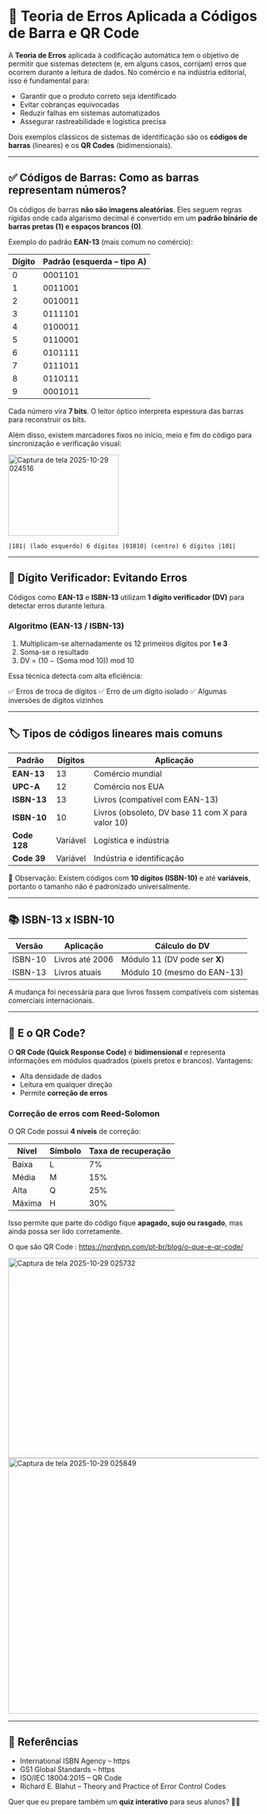 

# 📘 Teoria de Erros Aplicada a Códigos de Barra e QR Code

A **Teoria de Erros** aplicada à codificação automática tem o objetivo de permitir que sistemas detectem (e, em alguns casos, corrijam) erros que ocorrem durante a leitura de dados. No comércio e na indústria editorial, isso é fundamental para:

* Garantir que o produto correto seja identificado
* Evitar cobranças equivocadas
* Reduzir falhas em sistemas automatizados
* Assegurar rastreabilidade e logística precisa

Dois exemplos clássicos de sistemas de identificação são os **códigos de barras** (lineares) e os **QR Codes** (bidimensionais).

---

## ✅ Códigos de Barras: Como as barras representam números?

Os códigos de barras **não são imagens aleatórias**. Eles seguem regras rígidas onde cada algarismo decimal é convertido em um **padrão binário de barras pretas (1) e espaços brancos (0)**.

Exemplo do padrão **EAN-13** (mais comum no comércio):

| Dígito | Padrão (esquerda – tipo A) |
| ------ | -------------------------- |
| 0      | 0001101                    |
| 1      | 0011001                    |
| 2      | 0010011                    |
| 3      | 0111101                    |
| 4      | 0100011                    |
| 5      | 0110001                    |
| 6      | 0101111                    |
| 7      | 0111011                    |
| 8      | 0110111                    |
| 9      | 0001011                    |

Cada número vira **7 bits**. O leitor óptico interpreta espessura das barras para reconstruir os bits.

Além disso, existem marcadores fixos no início, meio e fim do código para sincronização e verificação visual:


<img width="222" height="163" alt="Captura de tela 2025-10-29 024516" src="https://github.com/user-attachments/assets/18c81893-ed7d-427c-a9a6-f2e1be910794" />

```
|101| (lado esquerdo) 6 dígitos |01010| (centro) 6 dígitos |101|
```

---

## 🔢 Dígito Verificador: Evitando Erros

Códigos como **EAN-13** e **ISBN-13** utilizam **1 dígito verificador (DV)** para detectar erros durante leitura.

### Algoritmo (EAN-13 / ISBN-13)

1. Multiplicam-se alternadamente os 12 primeiros dígitos por **1 e 3**
2. Soma-se o resultado
3. DV = (10 − (Soma mod 10)) mod 10

Essa técnica detecta com alta eficiência:

✅ Erros de troca de dígitos
✅ Erro de um dígito isolado
✅ Algumas inversões de dígitos vizinhos

---

## 🏷️ Tipos de códigos lineares mais comuns

| Padrão       | Dígitos  | Aplicação                                         |
| ------------ | -------- | ------------------------------------------------- |
| **EAN-13**   | 13       | Comércio mundial                                  |
| **UPC-A**    | 12       | Comércio nos EUA                                  |
| **ISBN-13**  | 13       | Livros (compatível com EAN-13)                    |
| **ISBN-10**  | 10       | Livros (obsoleto, DV base 11 com X para valor 10) |
| **Code 128** | Variável | Logística e indústria                             |
| **Code 39**  | Variável | Indústria e identificação                         |

📌 Observação: Existem códigos com **10 dígitos (ISBN-10)** e até **variáveis**, portanto o tamanho não é padronizado universalmente.

---

## 📚 ISBN-13 x ISBN-10

| Versão  | Aplicação       | Cálculo do DV                 |
| ------- | --------------- | ----------------------------- |
| ISBN-10 | Livros até 2006 | Módulo 11 (DV pode ser **X**) |
| ISBN-13 | Livros atuais   | Módulo 10 (mesmo do EAN-13)   |

A mudança foi necessária para que livros fossem compatíveis com sistemas comerciais internacionais.

---

## 🧊 E o QR Code?

O **QR Code (Quick Response Code)** é **bidimensional** e representa informações em módulos quadrados (pixels pretos e brancos). Vantagens:

* Alta densidade de dados
* Leitura em qualquer direção
* Permite **correção de erros**

### Correção de erros com Reed-Solomon

O QR Code possui **4 níveis** de correção:

| Nível  | Símbolo | Taxa de recuperação |
| ------ | ------- | ------------------- |
| Baixa  | L       | 7%                  |
| Média  | M       | 15%                 |
| Alta   | Q       | 25%                 |
| Máxima | H       | 30%                 |

Isso permite que parte do código fique **apagado, sujo ou rasgado**, mas ainda possa ser lido corretamente.

O que são QR Code : https://nordvpn.com/pt-br/blog/o-que-e-qr-code/

<img width="649" height="402" alt="Captura de tela 2025-10-29 025732" src="https://github.com/user-attachments/assets/c02b6365-6002-4504-9028-577102c3bf85" />

<img width="811" height="514" alt="Captura de tela 2025-10-29 025849" src="https://github.com/user-attachments/assets/790726a2-a9f8-4afa-b2cf-64b3aa750039" />

---

## 📌 Referências

* International ISBN Agency – https
* GS1 Global Standards – https
* ISO/IEC 18004:2015 – QR Code
* Richard E. Blahut – Theory and Practice of Error Control Codes


Quer que eu prepare também um **quiz interativo** para seus alunos? 🎯📲
